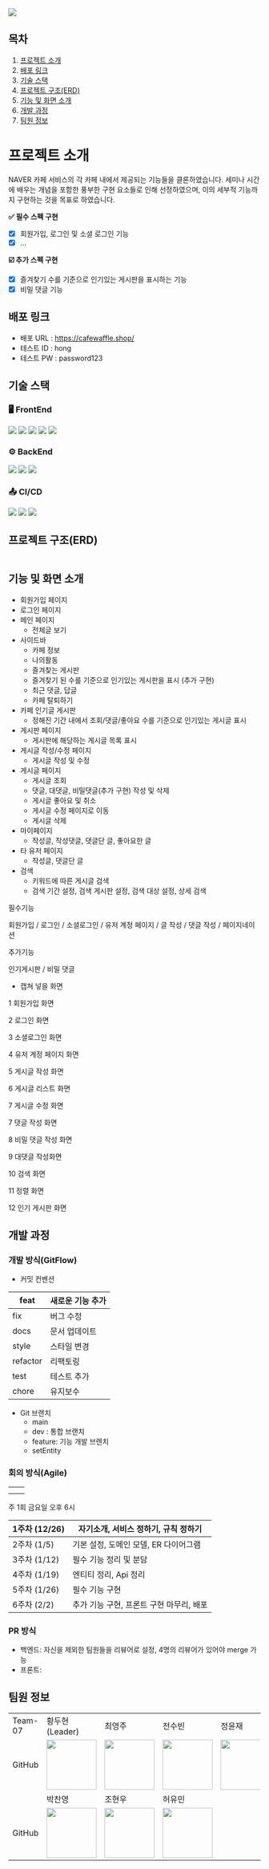 <img src= "https://capsule-render.vercel.app/api?type=waving&color=gradient&customColorList=1,2,3&animation=fadeIn&height=300&section=header&text=WAFFLE%20CAFE&fontSize=90&fontColor=ffffff"/>

## 목차
1. [프로젝트 소개](#프로젝트-소개)
2. [배포 링크](#배포-링크)
3. [기술 스택](#기술-스택)
4. [프로젝트 구조(ERD)](#프로젝트-구조(ERD))
5. [기능 및 화면 소개](#기능-및-화면-소개)
6. [개발 과정](#개발-과정)
7. [팀원 정보](#팀원-정보)

# 프로젝트 소개
NAVER 카페 서비스의 각 카페 내에서 제공되는 기능들을 클론하였습니다.
세미나 시간에 배우는 개념을 포함한 풍부한 구현 요소들로 인해 선정하였으며, 이의 세부적 기능까지 구현하는 것을 목표로 하였습니다.

**✅ 필수 스펙 구현**

- [x] 회원가입, 로그인 및 소셜 로그인 기능
- [x] ...

**☑️ 추가 스펙 구현**

- [x] 즐겨찾기 수를 기준으로 인기있는 게시판을 표시하는 기능
- [x] 비밀 댓글 기능

## 배포 링크

- 배포 URL : https://cafewaffle.shop/
- 테스트 ID : hong
- 테스트 PW : password123

## 기술 스택

### 🖥️ FrontEnd
<div>
 <img src="https://img.shields.io/badge/react-61DAFB?style=for-the-badge&logo=react&logoColor=black"> 
 <img src="https://img.shields.io/badge/axios-5A29E4?style=for-the-badge&logo=axios&logoColor=white"> 
 <img src="https://img.shields.io/badge/styled components-DB7093?style=for-the-badge&logo=styledcomponents&logoColor=white"> 
 <img src="https://img.shields.io/badge/context api-61DAFB?style=for-the-badge&logo=react&logoColor=black"> 
 <img src="https://img.shields.io/badge/react router-CA4245?style=for-the-badge&logo=reactrouter&logoColor=white">
<br>
</div>

### ⚙️ BackEnd
<div>
  <img src="https://img.shields.io/badge/spring boot-6DB33F?style=for-the-badge&logo=springboot&logoColor=white"> 
  <img src="https://img.shields.io/badge/kotlin-7F52FF?style=for-the-badge&logo=kotlin&logoColor=white"> 
  <img src="https://img.shields.io/badge/mysql-4479A1?style=for-the-badge&logo=mysql&logoColor=white"> 
<br>
</div>

### 📤 CI/CD
<div>
  <img src="https://img.shields.io/badge/docker-2496ED?style=for-the-badge&logo=docker&logoColor=white"> 
  <img src="https://img.shields.io/badge/kotlin-7F52FF?style=for-the-badge&logo=kotlin&logoColor=white"> 
  <img src="https://img.shields.io/badge/aws ec2-FF9900?style=for-the-badge&logo=amazonec2&logoColor=white"> 
<br>
</div>

## 프로젝트 구조(ERD)

<img src = "" />

## 기능 및 화면 소개


- 회원가입 페이지
- 로그인 페이지
- 메인 페이지
    - 전체글 보기
- 사이드바
    - 카페 정보
    - 나의활동
    - 즐겨찾는 게시판
    - 즐겨찾기 된 수를 기준으로 인기있는 게시판을 표시 (추가 구현)
    - 최근 댓글, 답글
    - 카페 탈퇴하기
- 카페 인기글 게시판
    - 정해진 기간 내에서 조회/댓글/좋아요 수를 기준으로 인기있는 게시글 표시
- 게시판 페이지
    - 게시판에 해당하는 게시글 목록 표시
- 게시글 작성/수정 페이지
    - 게시글 작성 및 수정
- 게시글 페이지
    - 게시글 조회
    - 댓글, 대댓글, 비밀댓글(추가 구현) 작성 및 삭제
    - 게시글 좋아요 및 취소
    - 게시글 수정 페이지로 이동
    - 게시글 삭제
- 마이페이지
    - 작성글, 작성댓글, 댓글단 글, 좋아요한 글
- 타 유저 페이지
    - 작성글, 댓글단 글
- 검색
    - 키워드에 따른 게시글 검색
    - 검색 기간 설정, 검색 게시판 설정, 검색 대상 설정, 상세 검색

필수기능

회원가입 / 로그인 / 소셜로그인 / 유저 계정 페이지 / 글 작성 / 댓글 작성 / 페이지네이션

추가기능

인기게시판 / 비밀 댓글

- 캡쳐 넣을 화면

1 회원가입 화면

2 로그인 화면

3 소셜로그인 화면

4 유저 계정 페이지 화면 

5 게시글 작성 화면

6 게시글 리스트 화면

7 게시글 수정 화면

7 댓글 작성 화면

8 비밀 댓글 작성 화면

9 대댓글 작성화면

10 검색 화면

11 정렬 화면

12 인기 게시판 화면

## 개발 과정


### 개발 방식(GitFlow)

- 커밋 컨벤션

| feat | 새로운 기능 추가 |
| --- | --- |
| fix | 버그 수정 |
| docs | 문서 업데이트 |
| style | 스타일 변경 |
| refactor | 리팩토링 |
| test | 테스트 추가 |
| chore | 유지보수 |
- Git 브랜치
    - main
    - dev : 통합 브랜치
    - feature: 기능 개발 브렌치
    - setEntity

### 회의 방식(Agile)

|  |  |
| --- | --- |
|  |  |
|  |  |

주 1회 금요일 오후 6시

| 1주차 (12/26) | 자기소개, 서비스 정하기, 규칙 정하기 |
| --- | --- |
| 2주차 (1/5) | 기본 설정, 도메인 모델, ER 다이어그램 |
| 3주차 (1/12) | 필수 기능 정리 및 분담 |
| 4주차 (1/19) | 엔티티 정리, Api 정리 |
| 5주차 (1/26) | 필수 기능 구현 |
| 6주차 (2/2) | 추가 기능 구현, 프론트 구현 마무리, 배포 |

### PR 방식

- 백엔드: 자신을 제외한 팀원들을 리뷰어로 설정, 4명의 리뷰어가 있어야 merge 가능
- 프론트:


## 팀원 정보

<table>  
<tr>  
  <td>Team-07</td> 
  <td>황두현(Leader)</td> 
  <td>최영주</td> <td>전수빈</td> 
  <td>정윤재</td>
</tr> 
<tr>
  <td>GitHub</td>
  <td><a href="https://github.com/DoohyunHwang97"><img src="https://avatars.githubusercontent.com/u/76721027?v=4" width="100"></a></td> 
  <td><a href="https://github.com/YJ0513"><img src="https://avatars.githubusercontent.com/u/135787320?v=4" width="100"></a></td> 
  <td><a href="https://github.com/soobin-jeon"><img src="https://avatars.githubusercontent.com/u/142797788?v=4" width="100"></a></td> 
  <td><a href="https://github.com/darwinj07"><img src="https://avatars.githubusercontent.com/u/54761229?v=4" width="100"></a></td> 
</tr> 
<tr>
  <td></td>
  <td>박찬영</td>
  <td>조현우</td>
  <td>허유민</td>
  <td></td>
</tr>
<tr>
  <td>GitHub</td>
  <td><a href="https://github.com/vitacpark"><img src = "https://avatars.githubusercontent.com/u/55388254?v=4" Width = "100"></a></td>
  <td><a href="https://github.com/hwoo-cho04"><img src = "https://avatars.githubusercontent.com/u/90887713?v=4" width = "100"></a></td>
  <td><a href="https://github.com/Yumin22224"><img src = "https://avatars.githubusercontent.com/u/128684390?v=4" width = "100"></a></td>
  <td></td>
</tr>
</table>

